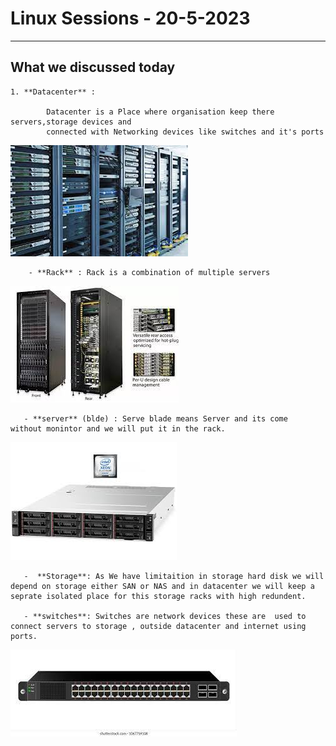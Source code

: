 # Linux Sessions - 20-5-2023

---

## What we discussed today

    1. **Datacenter** :

            Datacenter is a Place where organisation keep there servers,storage devices and
            connected with Networking devices like switches and it's ports

![datacenter](/datacenter.jpg)

        - **Rack** : Rack is a combination of multiple servers

![Rack](/rack.jpg)

       - **server** (blde) : Serve blade means Server and its come        without monintor and we will put it in the rack.

![server](/server.jpg)

       -  **Storage**: As We have limitaition in storage hard disk we will depend on storage either SAN or NAS and in datacenter we will keep a seprate isolated place for this storage racks with high redundent.

       - **switches**: Switches are network devices these are  used to connect servers to storage , outside datacenter and internet using ports.

![switch](/switch.jpg)
